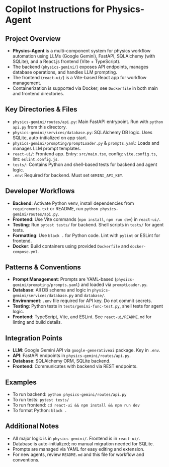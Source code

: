 # Copilot Instructions for Physics-Agent

## Project Overview
- **Physics-Agent** is a multi-component system for physics workflow automation using LLMs (Google Gemini), FastAPI, SQLAlchemy (with SQLite), and a React.js frontend (Vite + TypeScript).
- The backend (`physics-gemini/`) exposes API endpoints, manages database operations, and handles LLM prompting.
- The frontend (`react-ui/`) is a Vite-based React app for workflow management.
- Containerization is supported via Docker; see `Dockerfile` in both main and frontend directories.

## Key Directories & Files
- `physics-gemini/routes/api.py`: Main FastAPI entrypoint. Run with `python api.py` from this directory.
- `physics-gemini/services/database.py`: SQLAlchemy DB logic. Uses SQLite, auto-initialized on app start.
- `physics-gemini/prompting/promptLoader.py` & `prompts.yaml`: Loads and manages LLM prompt templates.
- `react-ui/`: Frontend app. Entry: `src/main.tsx`, config: `vite.config.ts`, lint: `eslint.config.js`.
- `tests/`: Contains Python and shell-based tests for backend and agent logic.
- `.env`: Required for backend. Must set `GEMINI_API_KEY`.

## Developer Workflows
- **Backend**: Activate Python venv, install dependencies from `requirements.txt` or README, run `python physics-gemini/routes/api.py`.
- **Frontend**: Use Vite commands (`npm install`, `npm run dev`) in `react-ui/`.
- **Testing**: Run `pytest tests/` for backend. Shell scripts in `tests/` for agent tests.
- **Formatting**: Use `black .` for Python code. Lint with `pylint` or ESLint for frontend.
- **Docker**: Build containers using provided `Dockerfile` and `docker-compose.yml`.

## Patterns & Conventions
- **Prompt Management**: Prompts are YAML-based (`physics-gemini/prompting/prompts.yaml`) and loaded via `promptLoader.py`.
- **Database**: All DB schema and logic in `physics-gemini/services/database.py` and `database/`.
- **Environment**: `.env` file required for API key. Do not commit secrets.
- **Testing**: Python tests in `tests/gemini-func-test.py`, shell tests for agent logic.
- **Frontend**: TypeScript, Vite, and ESLint. See `react-ui/README.md` for linting and build details.

## Integration Points
- **LLM**: Google Gemini API via `google-generativeai` package. Key in `.env`.
- **API**: FastAPI endpoints in `physics-gemini/routes/api.py`.
- **Database**: SQLAlchemy ORM, SQLite backend.
- **Frontend**: Communicates with backend via REST endpoints.

## Examples
- To run backend: `python physics-gemini/routes/api.py`
- To run tests: `pytest tests/`
- To run frontend: `cd react-ui && npm install && npm run dev`
- To format Python: `black .`

## Additional Notes
- All major logic is in `physics-gemini/`. Frontend is in `react-ui/`.
- Database is auto-initialized; no manual migration needed for SQLite.
- Prompts are managed via YAML for easy editing and extension.
- For new agents, review `README.md` and this file for workflow and conventions.

